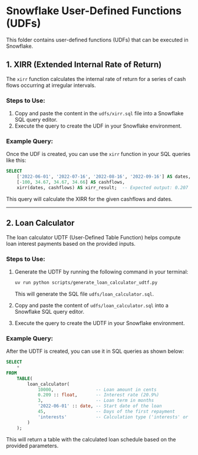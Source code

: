 # Snowflake User-Defined Functions (UDFs)

This folder contains user-defined functions (UDFs) that can be executed in Snowflake.

## 1. XIRR (Extended Internal Rate of Return)

The `xirr` function calculates the internal rate of return for a series of cash flows occurring at irregular intervals.

### Steps to Use:
1. Copy and paste the content in the `udfs/xirr.sql` file into a Snowflake SQL query editor.
2. Execute the query to create the UDF in your Snowflake environment.

### Example Query:
Once the UDF is created, you can use the `xirr` function in your SQL queries like this:

```sql
SELECT
    ['2022-06-01', '2022-07-16', '2022-08-16', '2022-09-16'] AS dates,
    [-100, 34.67, 34.67, 34.66] AS cashflows,
    xirr(dates, cashflows) AS xirr_result;  -- Expected output: 0.207
```

This query will calculate the XIRR for the given cashflows and dates.

---

## 2. Loan Calculator

The loan calculator UDTF (User-Defined Table Function) helps compute loan interest payments based on the provided inputs.

### Steps to Use:
1. Generate the UDTF by running the following command in your terminal:

    ```bash
    uv run python scripts/generate_loan_calculator_udtf.py
    ```

    This will generate the SQL file `udfs/loan_calculator.sql`.

2. Copy and paste the content of `udfs/loan_calculator.sql` into a Snowflake SQL query editor.
3. Execute the query to create the UDTF in your Snowflake environment.

### Example Query:
After the UDTF is created, you can use it in SQL queries as shown below:

```sql
SELECT
    *
FROM
    TABLE(
        loan_calculator(
            10000,                -- Loan amount in cents
            0.209 :: float,       -- Interest rate (20.9%)
            3,                    -- Loan term in months
            '2022-06-01' :: date, -- Start date of the loan
            45,                   -- Days of the first repayment
            'interests'           -- Calculation type ('interests' or 'base_fees')
        )
    );
```

This will return a table with the calculated loan schedule based on the provided parameters.
